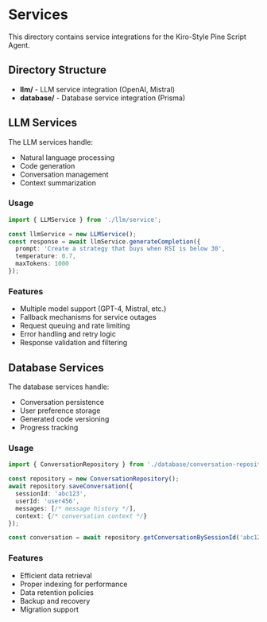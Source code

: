 # Services

This directory contains service integrations for the Kiro-Style Pine Script Agent.

## Directory Structure

- **llm/** - LLM service integration (OpenAI, Mistral)
- **database/** - Database service integration (Prisma)

## LLM Services

The LLM services handle:

- Natural language processing
- Code generation
- Conversation management
- Context summarization

### Usage

```typescript
import { LLMService } from './llm/service';

const llmService = new LLMService();
const response = await llmService.generateCompletion({
  prompt: 'Create a strategy that buys when RSI is below 30',
  temperature: 0.7,
  maxTokens: 1000
});
```

### Features

- Multiple model support (GPT-4, Mistral, etc.)
- Fallback mechanisms for service outages
- Request queuing and rate limiting
- Error handling and retry logic
- Response validation and filtering

## Database Services

The database services handle:

- Conversation persistence
- User preference storage
- Generated code versioning
- Progress tracking

### Usage

```typescript
import { ConversationRepository } from './database/conversation-repository';

const repository = new ConversationRepository();
await repository.saveConversation({
  sessionId: 'abc123',
  userId: 'user456',
  messages: [/* message history */],
  context: {/* conversation context */}
});

const conversation = await repository.getConversationBySessionId('abc123');
```

### Features

- Efficient data retrieval
- Proper indexing for performance
- Data retention policies
- Backup and recovery
- Migration support